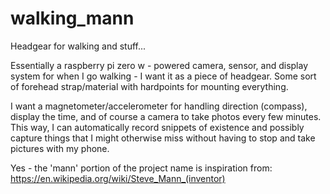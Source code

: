 # walking_mann
Headgear for walking and stuff...  

Essentially a raspberry pi zero w - powered camera, sensor, and display system for when I go walking - I want it as a piece of headgear.  Some sort of forehead strap/material with hardpoints for mounting everything.

I want a magnetometer/accelerometer for handling direction (compass), display the time, and of course a camera to take photos every few minutes.  This way, I can automatically record snippets of existence and possibly capture things that I might otherwise miss without having to stop and take pictures with my phone.

Yes - the 'mann' portion of the project name is inspiration from: https://en.wikipedia.org/wiki/Steve_Mann_(inventor)

